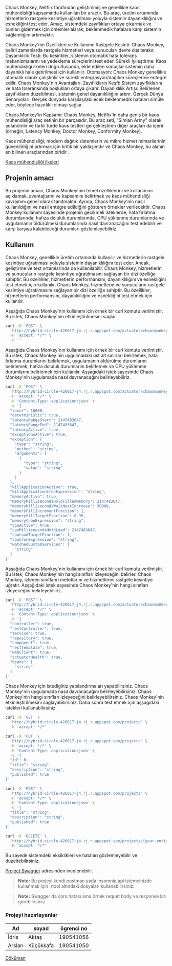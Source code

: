Chaos Monkey, Netflix tarafından geliştirilmiş ve genellikle kaos mühendisliği kapsamında kullanılan bir araçtır. Bu araç, üretim ortamında hizmetlerin rastgele kesintiye uğratılması yoluyla sistemin dayanıklılığını ve esnekliğini test eder. Amaç, sistemdeki zayıflıkları ortaya çıkarmak ve bunları gidermek için önlemler alarak, beklenmedik hatalara karşı sistemin sağlamlığını artırmaktır.

Chaos Monkey'nin Özellikleri ve Kullanımı:
Rastgele Kesinti: Chaos Monkey, belirli zamanlarda rastgele hizmetleri veya sunucuları devre dışı bırakır.
Dayanıklılık Testi: Bu kesintiler, sistemin otomatik hata tolerans mekanizmalarını ve yedekleme süreçlerini test eder.
Sürekli İyileştirme: Kaos mühendisliği ilkeleri doğrultusunda, elde edilen sonuçlar sistemin daha dayanıklı hale getirilmesi için kullanılır.
Otomasyon: Chaos Monkey genellikle otomatik olarak çalıştırılır ve sürekli entegrasyon/dağıtım süreçlerine entegre edilir.
Chaos Monkey'nin Avantajları:
Zayıflıkların Keşfi: Sistem zayıflıklarını ve hata toleransında boşlukları ortaya çıkarır.
Dayanıklılık Artışı: Belirlenen zayıflıkların düzeltilmesi, sistemin genel dayanıklılığını artırır.
Gerçek Dünya Senaryoları: Gerçek dünyada karşılaşılabilecek beklenmedik hataları simüle eder, böylece hazırlıklı olmayı sağlar.

Chaos Monkey'in Kapsamı:
Chaos Monkey, Netflix'in daha geniş bir kaos mühendisliği araç setinin bir parçasıdır. Bu araç seti, "Simian Army" olarak adlandırılır ve farklı türde kaos testleri gerçekleştiren diğer araçları da içerir (örneğin, Latency Monkey, Doctor Monkey, Conformity Monkey).

Kaos mühendisliği, modern dağıtık sistemlerin ve mikro hizmet mimarilerinin güvenilirliğini artırmak için kritik bir yaklaşımdır ve Chaos Monkey, bu alanın en bilinen araçlarından biridir . 

[Kaos mühendisliği ilkeleri](ARASTIRMA.md)


## Projenin amacı
Bu projenin amacı, Chaos Monkey'nin temel özelliklerini ve kullanımını açıklamak, avantajlarını ve kapsamını belirtmek ve kaos mühendisliği kavramını genel olarak tanıtmaktır. Ayrıca, Chaos Monkey'nin nasıl kullanıldığını ve nasıl entegre edildiğini gösteren örnekler verilecektir.
Chaos Monkey kullanımı sayesinde projenin gecikmeli isteklerde, hata fırlatma durumlarında, hafıza doluluk durumlarında, CPU yüklenme durumlarında ve uygulamanın öldürülmesi durumlarında nasıl davranacağını test edebilir ve karşı karşıya kalabileceği durumları gözlemleyebiliriz.

## Kullanım

Chaos Monkey, genellikle üretim ortamında kullanılır ve hizmetlerin rastgele kesintiye uğratılması yoluyla sistemin dayanıklılığını test eder. Ancak, geliştirme ve test ortamlarında da kullanılabilir. Chaos Monkey, hizmetlerin ve sunucuların rastgele kesintiye uğratılmasını sağlayan bir dizi özelliğe sahiptir. Bu özellikler, hizmetlerin performansını, dayanıklılığını ve esnekliğini test etmek için kullanılır. Chaos Monkey, hizmetlerin ve sunucuların rastgele kesintiye uğratılmasını sağlayan bir dizi özelliğe sahiptir. Bu özellikler, hizmetlerin performansını, dayanıklılığını ve esnekliğini test etmek için kullanılır.

Aşşağıda Chaos Monkey'nin kullanımı için örnek bir curl komutu verilmiştir. Bu istek, Chaos Monkey'nin etkinleştirilmesini saglar.

```bash
curl -X 'POST' \
  'http://hybrid-circle-426017-j4.rj.r.appspot.com/actuator/chaosmonkey/enable' \
  -H 'accept: */*' \
  -d ''
```

Aşşağıda Chaos Monkey'nin kullanımı için örnek bir curl komutu verilmiştir. Bu istek, Chaos Monkey nin uygulmadaki üst alt sınırları belirlemek, hata fırlatma durumlarını belirlemek, uygulamanın öldürülme durumlarını belirlemek, hafıza doluluk durumlarını belirlemek ve CPU yüklenme durumlarını belirlemek için kullanılır. Aşşagıdaki istek sayesinde Chaos Monkey'nin uygulamada nasıl davranacağını belirleyebiliriz.

```bash
curl -X 'POST' \
  'http://hybrid-circle-426017-j4.rj.r.appspot.com/actuator/chaosmonkey/assaults' \
  -H 'accept: */*' \
  -H 'Content-Type: application/json' \
  -d '{
  "level": 10000,
  "deterministic": true,
  "latencyRangeStart": 2147483647,
  "latencyRangeEnd": 2147483647,
  "latencyActive": true,
  "exceptionsActive": true,
  "exception": {
    "type": "string",
    "method": "string",
    "arguments": [
      {
        "type": "string",
        "value": "string"
      }
    ]
  },
  "killApplicationActive": true,
  "killApplicationCronExpression": "string",
  "memoryActive": true,
  "memoryMillisecondsHoldFilledMemory": 2147483647,
  "memoryMillisecondsWaitNextIncrease": 30000,
  "memoryFillIncrementFraction": 1,
  "memoryFillTargetFraction": 0.95,
  "memoryCronExpression": "string",
  "cpuActive": true,
  "cpuMillisecondsHoldLoad": 2147483647,
  "cpuLoadTargetFraction": 1,
  "cpuCronExpression": "string",
  "watchedCustomServices": [
    "string"
  ]
}'
```

Aşşağıda Chaos Monkey'nin kullanımı için örnek bir curl komutu verilmiştir. Bu istek, Chaos Monkey'nin hangi sınıfları izleyeceğini belirler. Chaos Monkey, izlenen sınıfların metotlarını ve hizmetlerini rastgele kesintiye uğratır. Aşşağıdaki istek sayesinde Chaos Monkey'nin hangi sınıfları izleyeceğini belirleyebiliriz.
```bash
curl -X 'POST' \
  'http://hybrid-circle-426017-j4.rj.r.appspot.com/actuator/chaosmonkey/watchers' \
  -H 'accept: */*' \
  -H 'Content-Type: application/json' \
  -d '{
  "controller": true,
  "restController": true,
  "service": true,
  "repository": true,
  "component": true,
  "restTemplate": true,
  "webClient": true,
  "actuatorHealth": true,
  "beans": [
    "string"
  ]
}'
```

Chaos Monkey için istediginiz yapılandırmaları yapabilirsiniz. Chaos Monkey'nin uygulamada nasıl davranacağını belirleyebilirsiniz. Chaos Monkey'nin hangi sınıfları izleyeceğini belirleyebilirsiniz. Chaos Monkey'nin etkinleştirilmesini sağlayabilirsiniz. Daha sonra test etmek için aşşagıdaki istekleri kullanabilirsiniz.

```bash
curl -X 'GET' \
  'http://hybrid-circle-426017-j4.rj.r.appspot.com/projects' \
  -H 'accept: */*'
```

```bash
curl -X 'PUT' \
  'http://hybrid-circle-426017-j4.rj.r.appspot.com/projects' \
  -H 'accept: */*' \
  -H 'Content-Type: application/json' \
  -d '{
  "id": 0,
  "title": "string",
  "description": "string",
  "published": true
}'
```

```bash
curl -X 'POST' \
  'http://hybrid-circle-426017-j4.rj.r.appspot.com/projects' \
  -H 'accept: */*' \
  -H 'Content-Type: application/json' \
  -d '{
  "title": "string",
  "description": "string",
  "published": true
}'
```

```bash
curl -X 'DELETE' \
  'http://hybrid-circle-426017-j4.rj.r.appspot.com/projects/{your-entiy-id}' \
  -H 'accept: */*'
```

Bu sayede sistemdeki eksiklikleri ve hataları gözlemleyebilir ve düzeltebilirsiniz.

[Project Swagger](https://hybrid-circle-426017-j4.rj.r.appspot.com//swagger-ui/index.html) adresinden incelenebilir.

> **Note:** Bu projeyi kendi postman yada insomnia api istemcinizde kullanmak için ./tool altındaki dosyaları kullanabilirsiniz.

> **Note:** Swagger da cors hatası ama örnek requet body ve response ları görebilirsiniz. 


### Projeyi hazırlayanlar

| Ad     | soyad     | ögrenci no |
|--------|-----------|------------|
| İdris  | Aktaş     | 190541056  |
| Arslan | Küçükkafa | 190541050  |

[Döküman](https://arslankucukkafa.000webhostapp.com/2024/06/yazilim-muhendisligi-guncel-konular-proje)